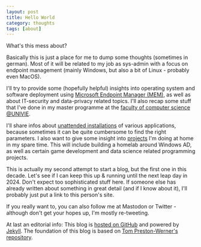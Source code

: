 ```yaml
---
layout: post
title: Hello World
category: thoughts
tags: [about]
---
```


What's this mess about?

Basically this is just a place for me to dump some thoughts (sometimes in german). Most of it will be related to my job as sys-admin with a focus on endpoint management (mainly Windows, but also a bit of Linux - probably even MacOS).

I'll try to provide some (hopefully helpful) insights into operating system and software deployment using [Microsoft Endpoint Manager (MEM)](https://www.microsoft.com/en-us/microsoft-365/microsoft-endpoint-manager), as well as about IT-security and data-privacy related topics. I'll also recap some stuff that I've done in my master programme at the [faculty of computer science @UNIVIE](https://informatik.univie.ac.at/).

I'll share infos about [unattended installations](/unattend) of various applications, because sometimes it can be quite cumbersome to find the right parameters. I also want to give some insight into [projects](/projects) I'm doing at home in my spare time. This will include building a homelab around Windows AD, as well as certain game development and data science related programming projects.

This is actually my second attempt to start a blog, but the first one in this decade. Let's see if I can keep this up & running until the next leap day in 2024. Don't expect too sophisticated stuff here. If someone else has already written about something in great detail (and if I know about it), I'll probably just put a link to this person's site.

If you really want to, you can also follow me at Mastodon or Twitter - although don't get your hopes up, I'm mostly re-tweeting.

At last an editorial info: This blog is [hosted on GitHub](https://github.com/cocoreat/cocoreat.github.io) and powered by [Jekyll](http://github.com/jekyll/jekyll/).
The foundation of this blog is based on [Tom Preston-Werner's repository](https://github.com/mojombo/mojombo.github.io).
